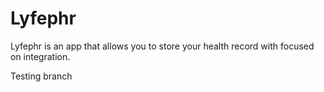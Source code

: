 # Lyfephr
Lyfephr is an app that allows you to store your health record with focused on integration.

Testing branch
